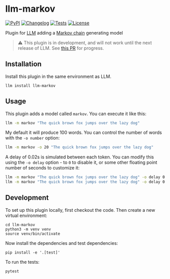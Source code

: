 # llm-markov

[![PyPI](https://img.shields.io/pypi/v/llm-markov.svg)](https://pypi.org/project/llm-markov/)
[![Changelog](https://img.shields.io/github/v/release/simonw/llm-markov?include_prereleases&label=changelog)](https://github.com/simonw/llm-markov/releases)
[![Tests](https://github.com/simonw/llm-markov/workflows/Test/badge.svg)](https://github.com/simonw/llm-markov/actions?query=workflow%3ATest)
[![License](https://img.shields.io/badge/license-Apache%202.0-blue.svg)](https://github.com/simonw/llm-markov/blob/main/LICENSE)

Plugin for [LLM](https://llm.datasette.io/) adding a [Markov chain](https://en.wikipedia.org/wiki/Markov_chain) generating model

> ⚠️ This plugin is in development, and will not work until the next release of LLM. See [this PR](https://github.com/simonw/llm/pull/65) for progress.

## Installation

Install this plugin in the same environment as LLM.

    llm install llm-markov

## Usage

This plugin adds a model called `markov`. You can execute it like this:

```bash
llm -m markov "The quick brown fox jumps over the lazy dog"
```

My default it will produce 100 words. You can control the number of words with the `-o number` option:

```bash
llm -m markov -o 20 "The quick brown fox jumps over the lazy dog"
```
A delay of 0.02s is simulated between each token. You can modify this using the `-o delay` option - to `0` to disable it, or some other floating point number of seconds to customize it:

```bash
llm -m markov "The quick brown fox jumps over the lazy dog" -o delay 0
llm -m markov "The quick brown fox jumps over the lazy dog" -o delay 0.1 -o length 20
```

## Development

To set up this plugin locally, first checkout the code. Then create a new virtual environment:

    cd llm-markov
    python3 -m venv venv
    source venv/bin/activate

Now install the dependencies and test dependencies:

    pip install -e '.[test]'

To run the tests:

    pytest
